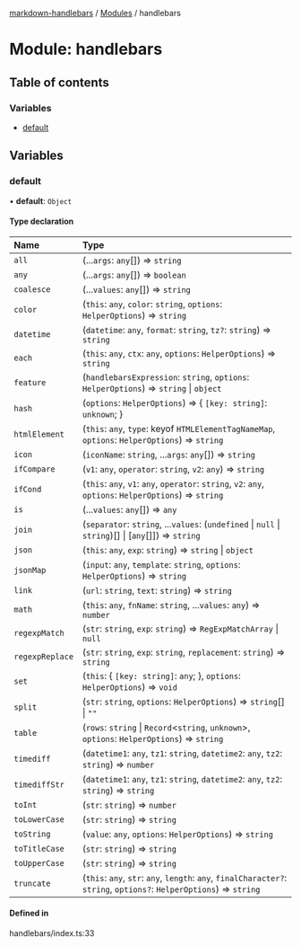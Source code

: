 [markdown-handlebars](../README.md) / [Modules](../modules.md) / handlebars

# Module: handlebars

## Table of contents

### Variables

- [default](handlebars.md#default)

## Variables

### default

• **default**: `Object`

#### Type declaration

| Name | Type |
| :------ | :------ |
| `all` | (...`args`: `any`[]) => `string` |
| `any` | (...`args`: `any`[]) => `boolean` |
| `coalesce` | (...`values`: `any`[]) => `string` |
| `color` | (`this`: `any`, `color`: `string`, `options`: `HelperOptions`) => `string` |
| `datetime` | (`datetime`: `any`, `format`: `string`, `tz?`: `string`) => `string` |
| `each` | (`this`: `any`, `ctx`: `any`, `options`: `HelperOptions`) => `string` |
| `feature` | (`handlebarsExpression`: `string`, `options`: `HelperOptions`) => `string` \| `object` |
| `hash` | (`options`: `HelperOptions`) => { `[key: string]`: `unknown`;  } |
| `htmlElement` | (`this`: `any`, `type`: keyof `HTMLElementTagNameMap`, `options`: `HelperOptions`) => `string` |
| `icon` | (`iconName`: `string`, ...`args`: `any`[]) => `string` |
| `ifCompare` | (`v1`: `any`, `operator`: `string`, `v2`: `any`) => `string` |
| `ifCond` | (`this`: `any`, `v1`: `any`, `operator`: `string`, `v2`: `any`, `options`: `HelperOptions`) => `string` |
| `is` | (...`values`: `any`[]) => `any` |
| `join` | (`separator`: `string`, ...`values`: (`undefined` \| ``null`` \| `string`)[] \| [`any`[]]) => `string` |
| `json` | (`this`: `any`, `exp`: `string`) => `string` \| `object` |
| `jsonMap` | (`input`: `any`, `template`: `string`, `options`: `HelperOptions`) => `string` |
| `link` | (`url`: `string`, `text`: `string`) => `string` |
| `math` | (`this`: `any`, `fnName`: `string`, ...`values`: `any`) => `number` |
| `regexpMatch` | (`str`: `string`, `exp`: `string`) => `RegExpMatchArray` \| ``null`` |
| `regexpReplace` | (`str`: `string`, `exp`: `string`, `replacement`: `string`) => `string` |
| `set` | (`this`: { `[key: string]`: `any`;  }, `options`: `HelperOptions`) => `void` |
| `split` | (`str`: `string`, `options`: `HelperOptions`) => `string`[] \| ``""`` |
| `table` | (`rows`: `string` \| `Record`<`string`, `unknown`\>, `options`: `HelperOptions`) => `string` |
| `timediff` | (`datetime1`: `any`, `tz1`: `string`, `datetime2`: `any`, `tz2`: `string`) => `number` |
| `timediffStr` | (`datetime1`: `any`, `tz1`: `string`, `datetime2`: `any`, `tz2`: `string`) => `string` |
| `toInt` | (`str`: `string`) => `number` |
| `toLowerCase` | (`str`: `string`) => `string` |
| `toString` | (`value`: `any`, `options`: `HelperOptions`) => `string` |
| `toTitleCase` | (`str`: `string`) => `string` |
| `toUpperCase` | (`str`: `string`) => `string` |
| `truncate` | (`this`: `any`, `str`: `any`, `length`: `any`, `finalCharacter?`: `string`, `options?`: `HelperOptions`) => `string` |

#### Defined in

handlebars/index.ts:33
